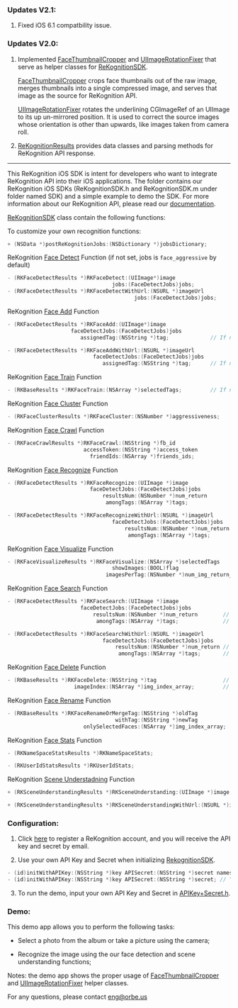### Updates V2.1:
1. Fixed iOS 6.1 compatbility issue.

### Updates V2.0:

1. Implemented [FaceThumbnailCropper][1] and [UIImageRotationFixer][2] that serve as helper classes for [ReKognitionSDK][3].

   [FaceThumbnailCropper][1] crops face thumbnails out of the raw image, merges thumbnails into a single compressed image, and serves that image as the source for ReKognition API.

   [UIImageRotationFixer][2] rotates the underlining CGImageRef of an UIImage to its up un-mirrored position. It is used to correct the source images whose orientation is other than upwards, like images taken from camera roll.

2. [ReKognitionResults][4] provides data classes and parsing methods for ReKognition API response.

[1]: https://github.com/orbeus/ReKognition_iOS_SDK/blob/master/SDK/FaceThumbnailCropper.h
[2]: https://github.com/orbeus/ReKognition_iOS_SDK/blob/master/SDK/UIImageRotationFixer.h
[3]: https://github.com/orbeus/ReKognition_iOS_SDK/blob/master/SDK/ReKognitionSDK.h
[4]: https://github.com/orbeus/ReKognition_iOS_SDK/blob/master/SDK/ReKognitionResults.h
[5]: https://github.com/orbeus/ReKognition_iOS_SDK/blob/master/ReKognition%20Demo/APIKey%2BSecret.h
-----------------------------
This ReKognition iOS SDK is intent for developers who want to integrate ReKognition API into their 
iOS applications. The folder contains our ReKognition iOS SDKs (ReKognitionSDK.h and ReKognitionSDK.m under folder named SDK) and 
a simple example to demo the SDK. For more information about our ReKognition API, please read our 
[documentation](http://v2.rekognition.com/developer/docs).

[ReKognitionSDK][3] class contain the following functions:

To customize your own recognition functions:
```objective-c
+ (NSData *)postReKognitionJobs:(NSDictionary *)jobsDictionary;
```

ReKognition [Face Detect](http://rekognition.com/developer/docs#facedetect) Function (if not set, jobs is `face_aggressive` by default)
```objective-c
- (RKFaceDetectResults *)RKFaceDetect:(UIImage*)image
                                 jobs:(FaceDetectJobs)jobs;
- (RKFaceDetectResults *)RKFaceDetectWithUrl:(NSURL *)imageUrl
                                        jobs:(FaceDetectJobs)jobs;
```

ReKognition [Face Add](http://rekognition.com/developer/docs#faceadd) Function
```objective-c
- (RKFaceDetectResults *)RKFaceAdd:(UIImage*)image
                    faceDetectJobs:(FaceDetectJobs)jobs
                       assignedTag:(NSString *)tag;             // If nil, assigned to untagged group

- (RKFaceDetectResults *)RKFaceAddWithUrl:(NSURL *)imageUrl
                           faceDetectJobs:(FaceDetectJobs)jobs
                              assignedTag:(NSString *)tag;      // If nil, assigned to untagged group
```

ReKognition [Face Train](http://rekognition.com/developer/docs#facetrain) Function
```objective-c
- (RKBaseResults *)RKFaceTrain:(NSArray *)selectedTags;         // If nil, train all tags
```

ReKognition [Face Cluster](http://rekognition.com/developer/docs#facecluster) Function
```objective-c
- (RKFaceClusterResults *)RKFaceCluster:(NSNumber *)aggressiveness;     // If nil, use 40
```

ReKognition [Face Crawl](http://rekognition.com/developer/docs#facecrawl) Function
```objective-c
- (RKFaceCrawlResults *)RKFaceCrawl:(NSString *)fb_id
                        accessToken:(NSString *)access_token
                          friendIds:(NSArray *)friends_ids;
```

ReKognition [Face Recognize](http://rekognition.com/developer/docs#facerecognize) Function
```objective-c
- (RKFaceDetectResults *)RKFaceRecognize:(UIImage *)image
                          faceDetectJobs:(FaceDetectJobs)jobs
                              resultsNum:(NSNumber *)num_return         // If nil, return 3 results
                               amongTags:(NSArray *)tags;               // If nil, recognize among all tags

- (RKFaceDetectResults *)RKFaceRecognizeWithUrl:(NSURL *)imageUrl
                                 faceDetectJobs:(FaceDetectJobs)jobs
                                     resultsNum:(NSNumber *)num_return  // If nil, returns 3 retuls
                                      amongTags:(NSArray *)tags;        // If nil, recognize among all tags
```

ReKognition [Face Visualize](http://rekognition.com/developer/docs#facevirtualize) Function
```objective-c
- (RKFaceVisualizeResults *)RKFaceVisualize:(NSArray *)selectedTags             // If nil, return all tags
                                 showImages:(BOOL)flag
                               imagesPerTag:(NSNumber *)num_img_return_pertag;  // If nil, return all images
```

ReKognition [Face Search](http://rekognition.com/developer/docs#facesearch) Function
```objective-c
- (RKFaceDetectResults *)RKFaceSearch:(UIImage *)image
                       faceDetectJobs:(FaceDetectJobs)jobs
                           resultsNum:(NSNumber *)num_return        // If nil, return all results
                            amongTags:(NSArray *)tags;              // If nil, search among all tags

- (RKFaceDetectResults *)RKFaceSearchWithUrl:(NSURL *)imageUrl
                              faceDetectJobs:(FaceDetectJobs)jobs
                                  resultsNum:(NSNumber *)num_return // If nil, return all results
                                   amongTags:(NSArray *)tags;       // If nil, search among all tags
```

ReKognition [Face Delete](http://rekognition.com/developer/docs#facedelete) Function
```objective-c
- (RKBaseResults *)RKFaceDelete:(NSString *)tag                     // If nil, entire user_id is removed
                     imageIndex:(NSArray *)img_index_array;         // If nil, entire tag is removed
```

ReKognition [Face Rename](http://rekognition.com/developer/docs#facerename) Function
```objective-c
- (RKBaseResults *)RKFaceRenameOrMergeTag:(NSString *)oldTag
                                  withTag:(NSString *)newTag
                        onlySelectedFaces:(NSArray *)img_index_array;    // If nil, rename all images under the tag
```

ReKognition [Face Stats](http://rekognition.com/developer/docs#facestats) Function
```objective-c
- (RKNameSpaceStatsResults *)RKNameSpaceStats;

- (RKUserIdStatsResults *)RKUserIdStats;
```

ReKognition [Scene Understadning](http://rekognition.com/developer/docs#scenecatagorize) Function
```objective-c
+ (RKSceneUnderstandingResults *)RKSceneUnderstanding:(UIImage *)image;

+ (RKSceneUnderstandingResults *)RKSceneUnderstandingWithUrl:(NSURL *)imageUrl;
```

### Configuration:
1. Click [here](http://v2.rekognition.com/user/create) to register a ReKognition account, and you will receive the API key and secret by email.

2. Use your own API Key and Secret when initializing [RekognitionSDK][3].
```objective-c 
- (id)initWithAPIKey:(NSString *)key APISecret:(NSString *)secret namespace:(NSString *)nameSpace userid:(NSString *)userid;
- (id)initWithAPIKey:(NSString *)key APISecret:(NSString *)secret; // "default" will be used for namespace and userid.
```
3. To run the demo, input your own API Key and Secret in [APIKey+Secret.h][5].

### Demo: 
This demo app allows you to perform the following tasks:

* Select a photo from the album or take a picture using the camera;

* Recognize the image using the our face detection and scene understanding functions;

Notes: the demo app shows the proper usage of [FaceThumbnailCropper][1] and [UIImageRotationFixer][2] helper classes.

For any questions, please contact eng@orbe.us
